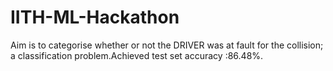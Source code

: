 # IITH-ML-Hackathon
Aim is to categorise whether or not the DRIVER was at fault for the collision; a classification problem.Achieved test set accuracy :86.48%.
